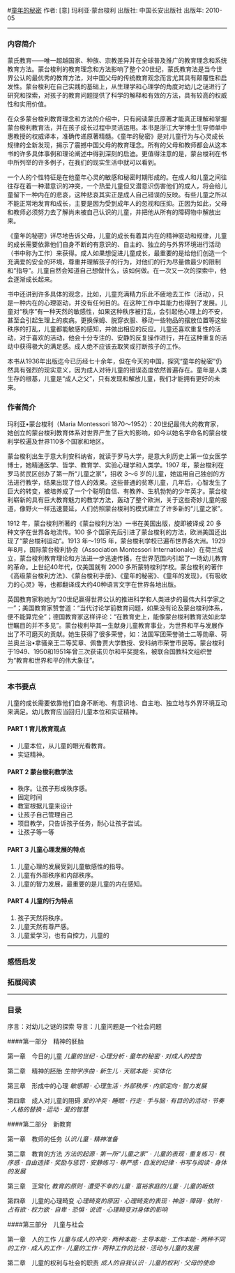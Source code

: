 #[童年的秘密](https://book.douban.com/subject/4826068/)
作者:  [意] 玛利亚·蒙台梭利
出版社: 中国长安出版社
出版年: 2010-05
***
### 内容简介 
蒙氏教育——唯一超越国家、种族、宗教差异并在全球普及推广的教育理念和系统教育方法。蒙台梭利的教育理念和方法影响了整个20世纪，蒙氏教育法是当今世界公认的最优秀的教育方法，对中国父母的传统教育观念而言尤其具有颠覆性和启发性。蒙台梭利在自己实践的基础上，从生理学和心理学的角度对幼儿之谜进行了研究和探索，对孩子的教育问题提供了科学的解释和有效的方法，具有较高的权威性和实用价值。

在众多蒙台梭利教育理念和方法的介绍中，只有阅读蒙氏原著才能真正理解和掌握蒙台梭利教育法，并在孩子成长过程中灵活运用。本书是浙江大学博士生导师单中惠教授的权威译本，准确传递原著精髓。《童年的秘密》是对儿童行为与心灵成长规律的全新发现，揭示了震撼中国父母的教育理念。所有的父母和教师都会从这本书的许多具体事例和理论阐述中得到深刻的启迪。更值得注意的是，蒙台梭利在书中所列举的许多例子，在我们的现实生活中就可以看到。

一个人的个性特征是在他童年心灵的敏感和秘密时期形成的。在成人和儿童之间往往存在着一种潜意识的冲突，一个热爱儿童但又潜意识伤害他们的成人，将会给儿童留下一种内在的悲哀，这种悲哀其实正是成人自己错误的反映。有些儿童之所以不能正常地发育和成长，主要是因为受到成年人的忽视和压抑。正因为如此，父母和教师必须努力去了解尚未被自己认识的儿童，并把他从所有的障碍物中解放出来。

《童年的秘密》详尽地告诉父母，儿童的成长有着其内在的精神驱动和规律，儿童的成长需要依靠他们自身不断的有意识的、自主的、独立的与外界环境进行活动（书中称为工作）来获得。成人如果想促进儿童成长，最重要的是给他们创造一个充满爱的安全的环境，尊重并理解孩子的行为，对他们的行为尽量做最少的限制和“指导”。儿童自然会知道自己想做什么，该如何做。在一次又一次的探索中，他会逐渐成长起来。

书中还讲到许多具体的观念，比如，儿童充满精力乐此不疲地去工作（活动），只是一种内在的心理驱动，并没有任何目的。在这种工作中其能力也得到了发展。儿童对“秩序”有一种天然的敏感性，如果这种秩序被打乱，会引起他心理上的不安，甚至会引起生理上的疾病。更换保姆、脱穿衣服、移动一些物品的摆放位置等这些秩序的打乱，儿童都能敏感的感知，并做出相应的反应。儿童还喜欢重复性的活动，对于喜欢的活动，他会十分专注的、安静的反复操作进行，并在这种重复的活动中获得极大的满足感。成人绝不应该去取笑或打断孩子的工作。

本书从1936年出版迄今已历经七十余年，但在今天的中国，探究“童年的秘密”仍然具有强烈的现实意义，因为成人对待儿童的错误态度依然普遍存在。童年是人类生存的根基，儿童是“成人之父”，只有发现和解放儿童，我们才能拥有更好的未来。

### 作者简介 


玛利亚•蒙台梭利（Maria Montessori 1870～1952）：20世纪最伟大的教育家，她创立的蒙台梭利教育体系对世界产生了巨大的影响，如今以她名字命名的蒙台梭利学校遍及世界110多个国家和地区。

蒙台梭利出生于意大利安科纳省，就读于罗马大学，是意大利历史上第一位女医学博士，她精通医学、哲学、教育学、实验心理学和人类学。1907 年，蒙台梭利在罗马贫民区创办了第一所“儿童之家”，招收 3～6 岁的儿童，她运用自己独创的方法进行教学，结果出现了惊人的效果。这些普通的贫寒儿童，几年后，心智发生了巨大的转变，被培养成了一个个聪明自信、有教养、生机勃勃的少年英才。蒙台梭利崭新的具有巨大教育魅力的教学方法，轰动了整个欧洲，关于这些奇妙儿童的报道，像野火一样迅速蔓延，人们仿照蒙台梭利的模式建立了许多新的“儿童之家”。

1912 年，蒙台梭利所著的《蒙台梭利方法》一书在美国出版，旋即被译成 20 多种文字在世界各地流传。100 多个国家先后引进了蒙台梭利的方法，欧洲美国还出现了“蒙台梭利运动”。1913 年～1915 年，蒙台梭利学校已遍布世界各大洲。1929年8月，国际蒙台梭利协会（Association Montessori Internationale）在荷兰成立，蒙台梭利教育理论和方法进一步迅速传播，在世界范围内引起了一场幼儿教育的革命。上世纪40年代，仅美国就有 2000 多所蒙特梭利学校。蒙台梭利的著作《高级蒙台梭利方法》、《蒙台梭利手册》、《童年的秘密》、《童年的发现》，《有吸收力的心灵》等，也都翻译成大约40种语言文字在世界各地出版。

英国教育家称她为“20世纪赢得世界公认的推进科学和人类进步的最伟大科学家之一”；美国教育家赞誉道：“当代讨论学前教育问题，如果没有论及蒙台梭利体系，便不能算完全”；德国教育家这样评论：“在教育史上，能像蒙台梭利教育法如此举世瞩目的并不多见”。蒙台梭利毕其一生献身儿童教育事业，为世界和平与发展作出了不可磨灭的贡献。她生获得了很多荣誉，如：法国军团荣誉骑士二等勋章、荷兰奥兰治•拿骚亲王二等奖章、佩鲁贾大学教授、安科纳市荣誉市民等。蒙台梭利于1949、1950和1951年曾三次获诺贝尔和平奖提名，被联合国教科文组织誉为“教育和世界和平的伟大象征”。

***
### 本书要点
儿童的成长需要依靠他们自身不断地、有意识地、自主地、独立地与外界环境互动来满足。幼儿教育应当回归儿童本位和实证精神。

#### PART 1 育儿教育观点
- 儿童本位，从儿童的眼光看教育。
- 实证精神。

#### PART 2 蒙台梭利教学法
- 秩序。让孩子形成秩序感。
- 固定时间
- 教室根据儿童来设计
- 让孩子自己管理自己
- 项目教学，只告诉孩子任务，耐心让孩子尝试。
- 让孩子等一等

#### PART 3 儿童心理发展的特点
1. 儿童心理的发展受到儿童敏感性的指导。
2. 儿童有外部秩序和内部秩序。
3. 儿童的智力发展，最重要的是儿童的内在感知。

#### PART 4 儿童的行为特点
1. 孩子天然将秩序。
2. 儿童天然有尊严感。
3. 儿童爱学习，也有自控力，儿童的


***
### 感悟启发
### 拓展阅读
***
### 目录
序言：对幼儿之谜的探索
导言：儿童问题是一个社会问题

####第一部分　精神的胚胎

第一章　今日的儿童
*儿童的世纪 · 心理分析 · 童年的秘密 · 对成人的控告*

第二章　精神的胚胎
*生物学序曲 · 新生儿 · 天赋本能 · 实体化*

第三章　形成中的心理
*敏感期 · 心理生活 · 外部秩序 · 内部定向 · 智力发展*

第四章　成人对儿童的阻碍
*爱的冲突 · 睡眠 · 行走 · 手与脑 · 有目的的活动 · 节奏 · 人格的替换 · 运动 · 爱的智慧*

####第二部分　新教育

第一章　教师的任务
*认识儿童 · 精神准备*

第二章　教育的方法
*方法的起源 · 第一所“儿童之家” · 儿童的表现 · 重复练习 · 秩序感 · 自由选择 · 奖励与惩罚 · 安静练习 · 尊严感 · 自发的纪律 · 书写与阅读 · 身体的发展*

第三章　正常化
*教育的原则 · 遭受不幸的儿童 · 富裕家庭的儿童 · 儿童的皈依*

第四章　儿童的心理畸变
*心理畸变的原因 · 心理畸变的表现 · 神游 · 障碍 · 依附 · 占有欲 · 权力欲 · 自卑 · 恐惧 · 说谎 · 心理畸变对身体的影响*

####第三部分　儿童与社会

第一章　人的工作
*儿童与成人的冲突 · 两种本能 · 主导本能 · 工作本能 · 两种不同的工作 · 成人的工作 · 儿童的工作 · 两种工作的比较 · 活动与儿童的发展*

第二章　儿童的权利与社会的职责
*成人的自我认识 · 儿童的权利 · 父母的使命*